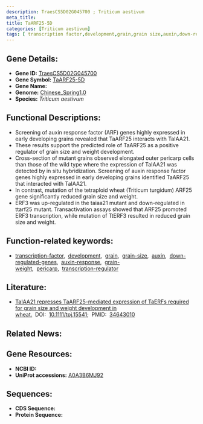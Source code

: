 ```yaml
---
description: TraesCS5D02G045700 ; Triticum aestivum
meta_title:
title: TaARF25-5D
categories: [Triticum aestivum]
tags: [ transcription factor,development,grain,grain size,auxin,down-regulated genes,auxin response,grain weight,pericarp,transcription regulator ]
---
```


## Gene Details:
- **Gene ID:**	[TraesCS5D02G045700](https://ensembl.gramene.org/Triticum_aestivum/Gene/Summary?g=TraesCS5D02G045700)
- **Gene Symbol:** <u>TaARF25-5D</u>
- **Gene Name:** 
- **Genome:** [Chinese_Spring1.0](https://ensembl.gramene.org/Triticum_aestivum/Info/Index)
- **Species:** *Triticum aestivum*

## Functional Descriptions:
   - Screening of auxin response factor (ARF) genes highly expressed in early developing grains revealed that TaARF25 interacts with TaIAA21.
   - These results support the predicted role of TaARF25 as a positive regulator of grain size and weight development.
   - Cross-section of mutant grains observed elongated outer pericarp cells than those of the wild type where the expression of TaIAA21 was detected by in situ hybridization. Screening of auxin response factor genes highly expressed in early developing grains identified TaARF25 that interacted with TaIAA21.
   - In contrast, mutation of the tetraploid wheat (Triticum turgidum) ARF25 gene significantly reduced grain size and weight.
   - ERF3 was up-regulated in the taiaa21 mutant and down-regulated in ttarf25 mutant. Transactivation assays showed that ARF25 promoted ERF3 transcription, while mutation of TtERF3 resulted in reduced grain size and weight.

## Function-related keywords:
   - [transcription-factor](/tags/transcription-factor/),&nbsp;&nbsp;[development](/tags/development/),&nbsp;&nbsp;[grain](/tags/grain/),&nbsp;&nbsp;[grain-size](/tags/grain-size/),&nbsp;&nbsp;[auxin](/tags/auxin/),&nbsp;&nbsp;[down-regulated-genes](/tags/down-regulated-genes/),&nbsp;&nbsp;[auxin-response](/tags/auxin-response/),&nbsp;&nbsp;[grain-weight](/tags/grain-weight/),&nbsp;&nbsp;[pericarp](/tags/pericarp/),&nbsp;&nbsp;[transcription-regulator](/tags/transcription-regulator/)

## Literature:
   - [TaIAA21 represses TaARF25-mediated expression of TaERFs required for grain size and weight development in wheat.]( https://onlinelibrary.wiley.com/doi/10.1111/tpj.15541)&nbsp;&nbsp;DOI:&nbsp;&nbsp;[10.1111/tpj.15541](https://onlinelibrary.wiley.com/doi/10.1111/tpj.15541);&nbsp;&nbsp;PMID:&nbsp;&nbsp;[34643010](https://pubmed.ncbi.nlm.nih.gov/34643010/)

## Related News:

## Gene Resources:
- **NCBI ID:**  [](https://www.ncbi.nlm.nih.gov/gene/?term=)
- **UniProt accessions:** [A0A3B6MJ92](https://www.uniprot.org/uniprotkb/A0A3B6MJ92/entry)



## Sequences:
- **CDS Sequence:**
- **Protein Sequence:**

